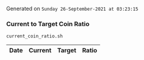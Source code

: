 Generated on `Sunday 26-September-2021 at 03:23:15`

### Current to Target Coin Ratio
`current_coin_ratio.sh`

Date|Current|Target|Ratio
---|---|---|---
